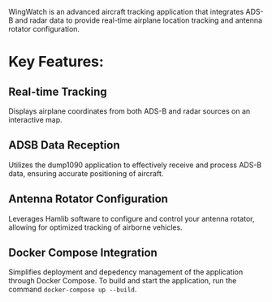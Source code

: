WingWatch is an advanced aircraft tracking application that integrates ADS-B and radar data to provide real-time airplane location tracking and antenna rotator configuration.

# Key Features:
## Real-time Tracking 
Displays airplane coordinates from both ADS-B and radar sources on an interactive map.
## ADSB Data Reception 
Utilizes the dump1090 application to effectively receive and process ADS-B data, ensuring accurate positioning of aircraft.
## Antenna Rotator Configuration
Leverages Hamlib software to configure and control your antenna rotator, allowing for optimized tracking of airborne vehicles.
## Docker Compose Integration
Simplifies deployment and depedency management of the application through Docker Compose. To build and start the application, run the command `docker-compose up --build`.

